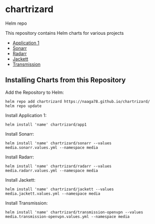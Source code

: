 # chartrizard
Helm repo

This repository contains Helm charts for various projects

* [Application 1](charts/app1/)
* [Sonarr](charts/sonarr/)
* [Radarr](charts/radarr/)
* [Jackett](charts/jackett/)
* [Transmission](charts/transmission-openvpn/)

## Installing Charts from this Repository

Add the Repository to Helm:

    helm repo add chartrizard https://naaga78.github.io/chartrizard/
    helm repo update

Install Application 1:

    helm install 'name' chartrizard/app1 

Install Sonarr:

    helm install 'name' chartrizard/sonarr --values media.sonarr.values.yml --namespace media

Install Radarr:

    helm install 'name' chartrizard/radarr --values media.radarr.values.yml --namespace media

Install Jackett:

    helm install 'name' chartrizard/jackett --values media.jackett.values.yml --namespace media

Install Transmission:

    helm install 'name' chartrizard/transmission-openvpn --values media.transmission-openvpn.values.yml --namespace media